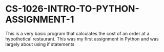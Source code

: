 # CS-1026-INTRO-TO-PYTHON-ASSIGNMENT-1
This is a very basic program that calculates the cost of an order at a hypothetical restaurant.  This was my first assignment in Python and was largely about using if statements
